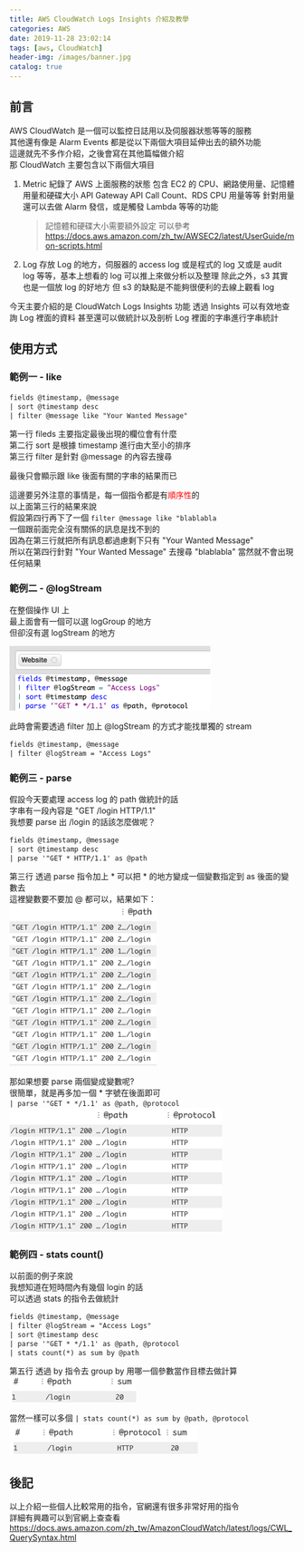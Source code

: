 ```yaml
---
title: AWS CloudWatch Logs Insights 介紹及教學
categories: AWS
date: 2019-11-28 23:02:14
tags: [aws, CloudWatch]
header-img: /images/banner.jpg
catalog: true
---
```


## 前言

AWS CloudWatch 是一個可以監控日誌用以及伺服器狀態等等的服務  
其他還有像是 Alarm Events 都是從以下兩個大項目延伸出去的額外功能  
這邊就先不多作介紹，之後會寫在其他篇幅做介紹  
那 CloudWatch 主要包含以下兩個大項目  

<!-- more -->

1. Metric
    紀錄了 AWS 上面服務的狀態
    包含 EC2 的 CPU、網路使用量、記憶體用量和硬碟大小
    API Gateway API Call Count、RDS CPU 用量等等
    針對用量還可以去做 Alarm 發信，或是觸發 Lambda 等等的功能
    > 記憶體和硬碟大小需要額外設定
    > 可以參考 https://docs.aws.amazon.com/zh_tw/AWSEC2/latest/UserGuide/mon-scripts.html
2. Log
    存放 Log 的地方，伺服器的 access log 或是程式的 log 
    又或是 audit log 等等，基本上想看的 log 可以推上來做分析以及整理
    除此之外，s3 其實也是一個放 log 的好地方
    但 s3 的缺點是不能夠很便利的去線上觀看 log

今天主要介紹的是 CloudWatch Logs Insights 功能
透過 Insights 可以有效地查詢 Log 裡面的資料
甚至還可以做統計以及剖析 Log 裡面的字串進行字串統計

## 使用方式

### 範例一 - like
```
fields @timestamp, @message
| sort @timestamp desc
| filter @message like "Your Wanted Message"
```
第一行 fileds 主要指定最後出現的欄位會有什麼  
第二行 sort 是根據 timestamp 進行由大至小的排序  
第三行 filter 是針對 @message 的內容去搜尋  

最後只會顯示跟 like 後面有關的字串的結果而已  

這邊要另外注意的事情是，每一個指令都是有<span style="color: red">順序性</span>的  
以上面第三行的結果來說  
假設第四行再下了一個 `filter @message like "blablabla`  
一個跟前面完全沒有關係的訊息是找不到的  
因為在第三行就把所有訊息都過慮剩下只有 "Your Wanted Message"  
所以在第四行針對 "Your Wanted Message" 去搜尋 "blablabla" 當然就不會出現任何結果  

### 範例二 - @logStream

在整個操作 UI 上  
最上面會有一個可以選 logGroup 的地方  
但卻沒有選 logStream 的地方  

![](/images/aws/aws-cloudwatch-logs-insights-01.png)

此時會需要透過 filter 加上 @logStream 的方式才能找單獨的 stream  
```
fields @timestamp, @message
| filter @logStream = "Access Logs"
```
### 範例三 - parse

假設今天要處理 access log 的 path 做統計的話  
字串有一段內容是 "GET /login HTTP/1.1"  
我想要 parse 出 /login 的話該怎麼做呢？  
```
fields @timestamp, @message
| sort @timestamp desc
| parse '"GET * HTTP/1.1' as @path
```
第三行 透過 parse 指令加上 \* 可以把 \* 的地方變成一個變數指定到 as 後面的變數去  
這裡變數要不要加 @ 都可以，結果如下：  
![](/images/aws/aws-cloudwatch-logs-insights-02.png)

那如果想要 parse 兩個變成變數呢?  
很簡單，就是再多加一個 \* 字號在後面即可  
`| parse '"GET * */1.1' as @path, @protocol`  
![](/images/aws/aws-cloudwatch-logs-insights-03.png)


### 範例四 - stats count()

以前面的例子來說  
我想知道在短時間內有幾個 login 的話  
可以透過 stats 的指令去做統計  
```
fields @timestamp, @message
| filter @logStream = "Access Logs"
| sort @timestamp desc
| parse '"GET * */1.1' as @path, @protocol
| stats count(*) as sum by @path
```
第五行 透過 by 指令去 group by 用哪一個參數當作目標去做計算  
![](/images/aws/aws-cloudwatch-logs-insights-04.png)

當然一樣可以多個 `| stats count(*) as sum by @path, @protocol`  
![](/images/aws/aws-cloudwatch-logs-insights-05.png)

## 後記

以上介紹一些個人比較常用的指令，官網還有很多非常好用的指令  
詳細有興趣可以到官網上查查看  
https://docs.aws.amazon.com/zh_tw/AmazonCloudWatch/latest/logs/CWL_QuerySyntax.html